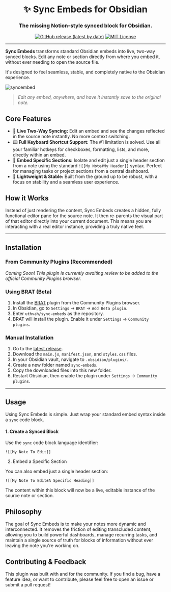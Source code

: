 <div align="center">

# ✨ Sync Embeds for Obsidian

### The missing Notion-style synced block for Obsidian.

[![GitHub release (latest by date)](https://img.shields.io/github/v/release/uthvah/sync-embeds?style=for-the-badge)](https://github.com/uthvah/sync-embeds/releases/latest)
[![MIT License](https://img.shields.io/github/license/uthvah/sync-embeds?style=for-the-badge)](https://github.com/uthvah/sync-embeds/blob/main/LICENSE)

</div>

---

**Sync Embeds** transforms standard Obsidian embeds into live, two-way synced blocks. Edit any note or section directly from where you embed it, without ever needing to open the source file.

It's designed to feel seamless, stable, and completely native to the Obsidian experience.

![syncembed](https://github.com/user-attachments/assets/683ed4ad-c492-4df3-b7f1-cf948bd2aa80)

> *Edit any embed, anywhere, and have it instantly save to the original note.*

## Core Features

*   🔄 **Live Two-Way Syncing:** Edit an embed and see the changes reflected in the source note instantly. No more context switching.
*   ⌨️ **Full Keyboard Shortcut Support:** The #1 limitation is solved. Use all your familiar hotkeys for checkboxes, formatting, lists, and more, directly within an embed.
*   🎯 **Embed Specific Sections:** Isolate and edit just a single header section from a note using the standard `![[My Note#My Header]]` syntax. Perfect for managing tasks or project sections from a central dashboard.
*   🚀 **Lightweight & Stable:** Built from the ground up to be robust, with a focus on stability and a seamless user experience.

## How it Works

Instead of just rendering the content, Sync Embeds creates a hidden, fully functional editor pane for the source note. It then re-parents the visual part of that editor directly into your current document. This means you are interacting with a real editor instance, providing a truly native feel.

---

## Installation

### From Community Plugins (Recommended)

_Coming Soon! This plugin is currently awaiting review to be added to the official Community Plugins browser._

### Using BRAT (Beta)

1.  Install the [BRAT](https://github.com/TfTHacker/obsidian42-brat) plugin from the Community Plugins browser.
2.  In Obsidian, go to `Settings` -> `BRAT` -> `Add Beta plugin`.
3.  Enter `uthvah/sync-embeds` as the repository.
4.  BRAT will install the plugin. Enable it under `Settings` -> `Community plugins`.

### Manual Installation

1.  Go to the [latest release](https://github.com/uthvah/sync-embeds/releases/latest).
2.  Download the `main.js`, `manifest.json`, and `styles.css` files.
3.  In your Obsidian vault, navigate to `.obsidian/plugins/`.
4.  Create a new folder named `sync-embeds`.
5.  Copy the downloaded files into this new folder.
6.  Restart Obsidian, then enable the plugin under `Settings` -> `Community plugins`.

---

## Usage

Using Sync Embeds is simple. Just wrap your standard embed syntax inside a `sync` code block.

#### 1. Create a Synced Block

Use the `sync` code block language identifier:

```sync
![[My Note To Edit]]
```

2. Embed a Specific Section

You can also embed just a single header section:

```sync
![[My Note To Edit#A Specific Heading]]
```

The content within this block will now be a live, editable instance of the source note or section.

## Philosophy

The goal of Sync Embeds is to make your notes more dynamic and interconnected. It removes the friction of editing transcluded content, allowing you to build powerful dashboards, manage recurring tasks, and maintain a single source of truth for blocks of information without ever leaving the note you're working on.

## Contributing & Feedback

This plugin was built with and for the community. If you find a bug, have a feature idea, or want to contribute, please feel free to open an issue or submit a pull request!
